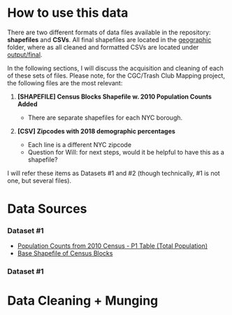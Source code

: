 # How to use this data

There are two different formats of data files available in the repository: **shapefiles** and **CSVs**. All final shapefiles are located in the [geographic](https://github.com/trashclub/mapping/tree/master/data/geographic) folder, where as all cleaned and formatted CSVs are located under [output/final](https://github.com/trashclub/mapping/tree/master/data/output). 

In the following sections, I will discuss the acquisition and cleaning of each of these sets of files. Please note, for the CGC/Trash Club Mapping project, the following files are the most relevant:

1. **[SHAPEFILE] Census Blocks Shapefile w. 2010 Population Counts Added**
    * There are separate shapefiles for each NYC borough. 

2. **[CSV] Zipcodes with 2018 demographic percentages**
    * Each line is a different NYC zipcode
    * Question for Will: for next steps, would it be helpful to have this as a shapefile? 

I will refer these items as Datasets #1 and #2 (though technically, #1 is not one, but several files). 

# Data Sources

### Dataset #1
 + [Population Counts from 2010 Census - P1 Table (Total Population)](https://data.census.gov/cedsci/table?g=0500000US36005.100000,36047.100000,36061.100000,36081.100000,36085.100000&tid=DECENNIALSF12010.P1&hidePreview=false)
 + [Base Shapefile of Census Blocks](https://www.census.gov/geographies/mapping-files/time-series/geo/tiger-data.html)


### Dataset #1

# Data Cleaning + Munging